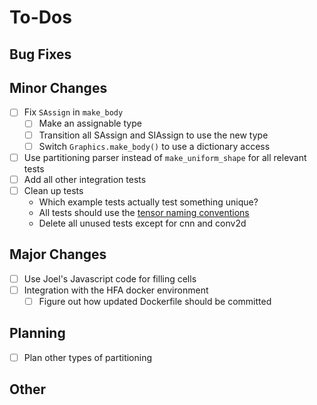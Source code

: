 # To-Dos

## Bug Fixes

## Minor Changes

- [ ] Fix `SAssign` in `make_body`
    - [ ] Make an assignable type
    - [ ] Transition all SAssign and SIAssign to use the new type
    - [ ] Switch `Graphics.make_body()` to use a dictionary access
- [ ] Use partitioning parser instead of `make_uniform_shape` for all relevant tests
- [ ] Add all other integration tests
- [ ] Clean up tests
    - Which example tests actually test something unique?
    - All tests should use the [tensor naming conventions](./tensor_naming.md)
    - Delete all unused tests except for cnn and conv2d

## Major Changes

- [ ] Use Joel's Javascript code for filling cells
- [ ] Integration with the HFA docker environment
    - [ ] Figure out how updated Dockerfile should be committed

## Planning

- [ ] Plan other types of partitioning

## Other

